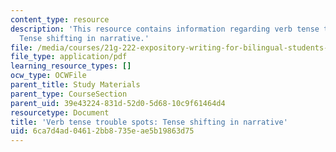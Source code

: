 ```yaml
---
content_type: resource
description: 'This resource contains information regarding verb tense trouble spots:
  Tense shifting in narrative.'
file: /media/courses/21g-222-expository-writing-for-bilingual-students-fall-2002/6ca7d4ad04612bb8735eae5b19863d75_MIT21G_222F02_verb.pdf
file_type: application/pdf
learning_resource_types: []
ocw_type: OCWFile
parent_title: Study Materials
parent_type: CourseSection
parent_uid: 39e43224-831d-52d0-5d68-10c9f61464d4
resourcetype: Document
title: 'Verb tense trouble spots: Tense shifting in narrative'
uid: 6ca7d4ad-0461-2bb8-735e-ae5b19863d75
---
```

